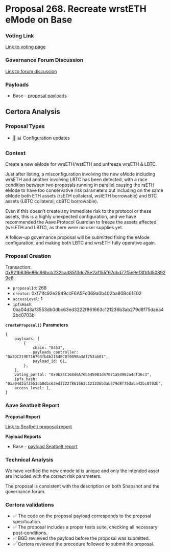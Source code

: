 # Proposal 268. Recreate wrstETH eMode on Base

### Voting Link
[Link to voting page](https://vote.onaave.com/proposal/?proposalId=268)

### Governance Forum Discussion
[Link to forum discussion](TODO)

### Payloads

* Base - [proposal payloads](https://basescan.org/address/0xD1A0BA620fF73aa327bC00A10eEc50E91DF70cE9)


## Certora Analysis

### Proposal Types

* :wrench: :bar_chart: Configuration updates


### Context
Create a new eMode for wrsETH/wstETH and unfreeze wrsETH & LBTC. 

Just after listing, a misconfiguration involving the new eMode including wrsETH and another involving LBTC has been detected, with a race condition between two proposals running in parallel causing the rsETH eMode to have too conservative risk parameters but including on the same eMode both ETH assets (rsETH collateral, wstETH borrowable) and BTC assets (LBTC collateral, cbBTC borrowable).

Even if this doesn’t create any immediate risk to the protocol or these assets, this is a highly unexpected configuration, and we have recommended the Aave Protocol Guardian to freeze the assets affected (wrsETH and LBTC), as there were no user supplies yet.

A follow-up governance proposal will be submitted fixing the eMode configuration, and making both LBTC and wrsETH fully operative again.

### Proposal Creation
Transaction: [0x621b636e86c96bcb232cad8513dc75e2af155f67dbd77f5e9ef3fb1d508929e8](https://etherscan.io/tx/0x621b636e86c96bcb232cad8513dc75e2af155f67dbd77f5e9ef3fb1d508929e8)
- `proposalId`: 268
- `creator`: 0xf71fc92e2949ccF6A5Fd369a0b402ba80Bc61E02
- `accessLevel`: 1
- `ipfsHash`: 0xa04d3af3553db0dbc63ed3222f861663c121236b3ab279d8f75daba42bc0703b

**`createProposal()` Parameters**
```
{
    payloads: [
        {
            chain: "8453",
            payloads_controller: "0x2DC219E716793fb4b21548C0f009Ba3Af753ab01",
            payload_id: 61,
        },
    ],
    voting_portal: "0x9b24C168d6A76b5459B1d47071a54962a4df36c3",
    ipfs_hash: "0xa04d3af3553db0dbc63ed3222f861663c121236b3ab279d8f75daba42bc0703b",
    access_level: 1,
}
```

### Aave Seatbelt Report
**Proposal Report**

[Link to Seatbelt proposal report](https://github.com/bgd-labs/seatbelt-gov-v3/blob/main/reports/proposals/268.md)

**Payload Reports**

* Base - [payload Seatbelt report](https://github.com/bgd-labs/seatbelt-gov-v3/blob/main/reports/payloads/8453/0x2DC219E716793fb4b21548C0f009Ba3Af753ab01/61.md)


### Technical Analysis
We have verified the new emode id is unique and only the intended asset are included with the correct risk parameters.

The proposal is consistent with the description on both Snapshot and the governance forum.

### Certora validations
* :white_check_mark: The code on the proposal payload corresponds to the proposal specification.
* :white_check_mark: The proposal includes a proper tests suite, checking all necessary post-conditions.
* :white_check_mark: BGD reviewed the payload before the proposal was submitted.
* :white_check_mark: Certora reviewed the procedure followed to submit the proposal.